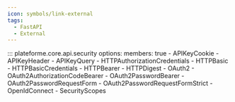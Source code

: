 ```yaml
---
icon: symbols/link-external
tags:
  - FastAPI
  - External
---
```


::: plateforme.core.api.security
    options:
      members: true
        - APIKeyCookie
        - APIKeyHeader
        - APIKeyQuery
        - HTTPAuthorizationCredentials
        - HTTPBasic
        - HTTPBasicCredentials
        - HTTPBearer
        - HTTPDigest
        - OAuth2
        - OAuth2AuthorizationCodeBearer
        - OAuth2PasswordBearer
        - OAuth2PasswordRequestForm
        - OAuth2PasswordRequestFormStrict
        - OpenIdConnect
        - SecurityScopes
